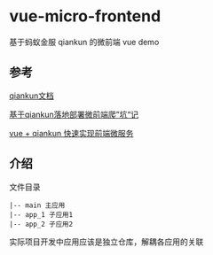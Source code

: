 # vue-micro-frontend

基于蚂蚁金服 qiankun 的微前端 vue demo

## 参考

[qiankun文档](https://qiankun.umijs.org/zh)

[基于qiankun落地部署微前端爬”坑“记](https://juejin.im/post/6854573214564089864)

[vue + qiankun 快速实现前端微服务](https://segmentfault.com/a/1190000021872481)

## 介绍

文件目录

```
|-- main 主应用
|-- app_1 子应用1
|-- app_2 子应用2
```

实际项目开发中应用应该是独立仓库，解耦各应用的关联



